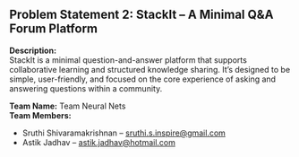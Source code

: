 ## Problem Statement 2: StackIt – A Minimal Q&A Forum Platform


**Description:**  
StackIt is a minimal question-and-answer platform that supports collaborative 
learning and structured knowledge sharing. It’s designed to be simple, user-friendly, 
and focused on the core experience of asking and answering questions within a 
community. 


**Team Name:** Team Neural Nets  
**Team Members:**  
- Sruthi Shivaramakrishnan – [sruthi.s.inspire@gmail.com](mailto:sruthi.s.inspire@gmail.com)  
- Astik Jadhav – [astik.jadhav@hotmail.com](mailto:astik.jadhav@hotmail.com)
